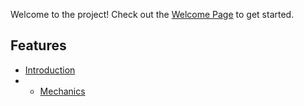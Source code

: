 
Welcome to the project! Check out the [Welcome Page](welcome.md) to get started. 
## Features 

- [Introduction](Basics/Introduction.md)
- - [Mechanics](Basics/Mechanics.md)
